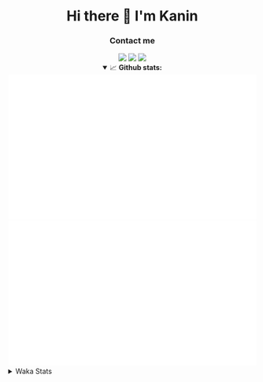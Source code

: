 <div align="center">
 <h1>Hi there 👋 I'm Kanin</h1>
 <h3>Contact me</h3>
 <a href="mailto:im@kanin.dev"><img src="https://img.shields.io/badge/gmail-%23D14836.svg?&style=for-the-badge&logo=gmail&logoColor=white"/></a>
 <a href="https://twitter.com/KaninDev"><img src="https://img.shields.io/badge/twitter-%231DA1F2.svg?&style=for-the-badge&logo=twitter&logoColor=white"/></a>
 <a href="https://www.linkedin.com/in/KaninDev"><img src="https://img.shields.io/badge/linkedin-%230077B5.svg?&style=for-the-badge&logo=linkedin&logoColor=white"/></a>
<details open>
  <summary>📈 <b>Github stats:</b></summary>
  <img src="https://github.com/Kanin/Kanin/blob/master/scripts/GitHubStats/generated/overview.svg"/>
  <img src="https://github.com/Kanin/Kanin/blob/master/scripts/GitHubStats/generated/languages.svg"/>
</details>
</div>

<details>
 <summary>Waka Stats</summary>

<!--START_SECTION:waka-->
![Profile Views](http://img.shields.io/badge/Profile%20Views-63-blue)

![Lines of code](https://img.shields.io/badge/From%20Hello%20World%20I%27ve%20Written-25767%20lines%20of%20code-blue)

**🐱 My Github Data** 

> 🏆 38 Contributions in the Year 2021
 > 
> 📦 15.3 kB Used in Github's Storage 
 > 
> 🚫 Not Opted to Hire
 > 
> 📜 8 Public Repositories 
 > 
> 🔑 4 Private Repositories  
 > 
**I'm an Early 🐤** 

```text
🌞 Morning    80 commits     █████░░░░░░░░░░░░░░░░░░░░   21.22% 
🌆 Daytime    126 commits    ████████░░░░░░░░░░░░░░░░░   33.42% 
🌃 Evening    93 commits     ██████░░░░░░░░░░░░░░░░░░░   24.67% 
🌙 Night      78 commits     █████░░░░░░░░░░░░░░░░░░░░   20.69%

```
📅 **I'm Most Productive on Sunday** 

```text
Monday       70 commits     ████░░░░░░░░░░░░░░░░░░░░░   18.57% 
Tuesday      52 commits     ███░░░░░░░░░░░░░░░░░░░░░░   13.79% 
Wednesday    59 commits     ████░░░░░░░░░░░░░░░░░░░░░   15.65% 
Thursday     40 commits     ██░░░░░░░░░░░░░░░░░░░░░░░   10.61% 
Friday       40 commits     ██░░░░░░░░░░░░░░░░░░░░░░░   10.61% 
Saturday     44 commits     ███░░░░░░░░░░░░░░░░░░░░░░   11.67% 
Sunday       72 commits     ████░░░░░░░░░░░░░░░░░░░░░   19.1%

```


📊 **This Week I Spent My Time On** 

```text
⌚︎ Time Zone: America/New_York

💬 Programming Languages: 
Python                   16 hrs              ██████████████████████░░░   90.13% 
Other                    36 mins             ░░░░░░░░░░░░░░░░░░░░░░░░░   3.38% 
Git Config               21 mins             ░░░░░░░░░░░░░░░░░░░░░░░░░   1.99% 
virtualenv               18 mins             ░░░░░░░░░░░░░░░░░░░░░░░░░   1.72% 
Log File                 17 mins             ░░░░░░░░░░░░░░░░░░░░░░░░░   1.63%

🔥 Editors: 
PyCharm                  17 hrs 45 mins      █████████████████████████   100.0%

🐱‍💻 Projects: 
CGLS                     11 hrs 23 mins      ████████████████░░░░░░░░░   64.09% 
BotBase                  3 hrs 52 mins       █████░░░░░░░░░░░░░░░░░░░░   21.85% 
Naila.py                 1 hr 16 mins        █░░░░░░░░░░░░░░░░░░░░░░░░   7.13% 
TomsBot                  1 hr 9 mins         █░░░░░░░░░░░░░░░░░░░░░░░░   6.48% 
Kanin                    4 mins              ░░░░░░░░░░░░░░░░░░░░░░░░░   0.41%

💻 Operating System: 
Linux                    17 hrs 45 mins      █████████████████████████   100.0%

```

**I Mostly Code in Python** 

```text
Python                   19 repos            ███████████████████░░░░░░   76.0% 
JavaScript               3 repos             ███░░░░░░░░░░░░░░░░░░░░░░   12.0% 
Kotlin                   1 repo              █░░░░░░░░░░░░░░░░░░░░░░░░   4.0% 
HTML                     1 repo              █░░░░░░░░░░░░░░░░░░░░░░░░   4.0% 
Java                     1 repo              █░░░░░░░░░░░░░░░░░░░░░░░░   4.0%

```


**Timeline**

![Chart not found](https://raw.githubusercontent.com/Kanin/Kanin/master/charts/bar_graph.png) 


<!--END_SECTION:waka-->
</details>

